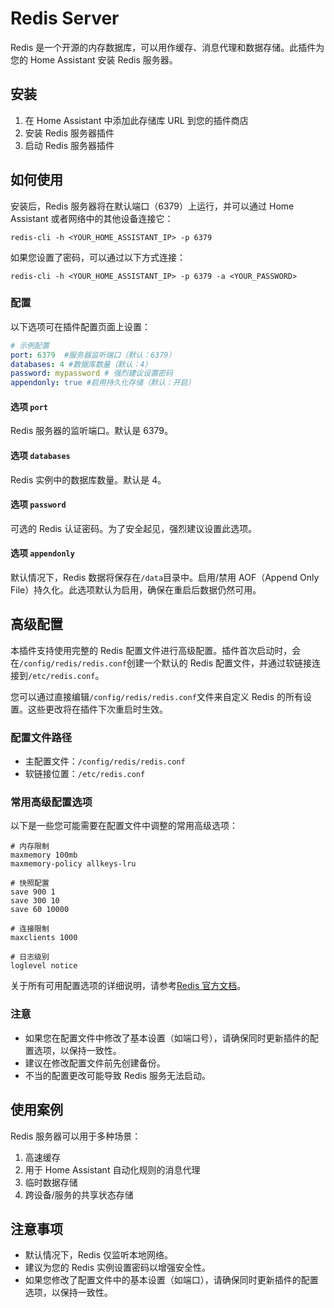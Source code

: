 # Redis Server

Redis 是一个开源的内存数据库，可以用作缓存、消息代理和数据存储。此插件为您的 Home Assistant 安装 Redis 服务器。

## 安装

1. 在 Home Assistant 中添加此存储库 URL 到您的插件商店
2. 安装 Redis 服务器插件
3. 启动 Redis 服务器插件

## 如何使用

安装后，Redis 服务器将在默认端口（6379）上运行，并可以通过 Home Assistant 或者网络中的其他设备连接它：

```
redis-cli -h <YOUR_HOME_ASSISTANT_IP> -p 6379
```

如果您设置了密码，可以通过以下方式连接：

```
redis-cli -h <YOUR_HOME_ASSISTANT_IP> -p 6379 -a <YOUR_PASSWORD>
```

### 配置

以下选项可在插件配置页面上设置：

```yaml
# 示例配置
port: 6379  #服务器监听端口（默认：6379）
databases: 4 #数据库数量（默认：4）
password: mypassword # 强烈建议设置密码
appendonly: true #启用持久化存储（默认：开启）
```

#### 选项 `port`

Redis 服务器的监听端口。默认是 6379。

#### 选项 `databases`

Redis 实例中的数据库数量。默认是 4。

#### 选项 `password`

可选的 Redis 认证密码。为了安全起见，强烈建议设置此选项。

#### 选项 `appendonly`

默认情况下，Redis 数据将保存在`/data`目录中。启用/禁用 AOF（Append Only File）持久化。此选项默认为启用，确保在重启后数据仍然可用。

## 高级配置

本插件支持使用完整的 Redis 配置文件进行高级配置。插件首次启动时，会在`/config/redis/redis.conf`创建一个默认的 Redis 配置文件，并通过软链接连接到`/etc/redis.conf`。

您可以通过直接编辑`/config/redis/redis.conf`文件来自定义 Redis 的所有设置。这些更改将在插件下次重启时生效。

### 配置文件路径

- 主配置文件：`/config/redis/redis.conf`
- 软链接位置：`/etc/redis.conf`

### 常用高级配置选项

以下是一些您可能需要在配置文件中调整的常用高级选项：

```
# 内存限制
maxmemory 100mb
maxmemory-policy allkeys-lru

# 快照配置
save 900 1
save 300 10
save 60 10000

# 连接限制
maxclients 1000

# 日志级别
loglevel notice
```

关于所有可用配置选项的详细说明，请参考[Redis 官方文档](https://redis.io/topics/config)。

### 注意

- 如果您在配置文件中修改了基本设置（如端口号），请确保同时更新插件的配置选项，以保持一致性。
- 建议在修改配置文件前先创建备份。
- 不当的配置更改可能导致 Redis 服务无法启动。

## 使用案例

Redis 服务器可以用于多种场景：

1. 高速缓存
2. 用于 Home Assistant 自动化规则的消息代理
3. 临时数据存储
4. 跨设备/服务的共享状态存储


## 注意事项

- 默认情况下，Redis 仅监听本地网络。
- 建议为您的 Redis 实例设置密码以增强安全性。
- 如果您修改了配置文件中的基本设置（如端口），请确保同时更新插件的配置选项，以保持一致性。
